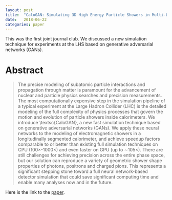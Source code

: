 ```yaml
---
layout: post
title:  "CaloGAN: Simulating 3D High Energy Particle Showers in Multi-Layer Electromagnetic Calorimeters with Generative Adversarial Networks"
date:   2018-06-22
categories: paper
---
```


This was the first joint journal club. We discussed a new simulation technique for experiments at the LHS based on generative adversarial networks (GANs).

# Abstract

> The precise modeling of subatomic particle interactions and propagation through matter is paramount for the advancement of nuclear and particle physics searches and precision measurements. The most computationally expensive step in the simulation pipeline of a typical experiment at the Large Hadron Collider (LHC) is the detailed modeling of the full complexity of physics processes that govern the motion and evolution of particle showers inside calorimeters. We introduce \textsc{CaloGAN}, a new fast simulation technique based on generative adversarial networks (GANs). We apply these neural networks to the modeling of electromagnetic showers in a longitudinally segmented calorimeter, and achieve speedup factors comparable to or better than existing full simulation techniques on CPU (100×-1000×) and even faster on GPU (up to ∼105×). There are still challenges for achieving precision across the entire phase space, but our solution can reproduce a variety of geometric shower shape properties of photons, positrons and charged pions. This represents a significant stepping stone toward a full neural network-based detector simulation that could save significant computing time and enable many analyses now and in the future.

Here is the link to the [paper].


[paper]: https://arxiv.org/abs/1712.10321
